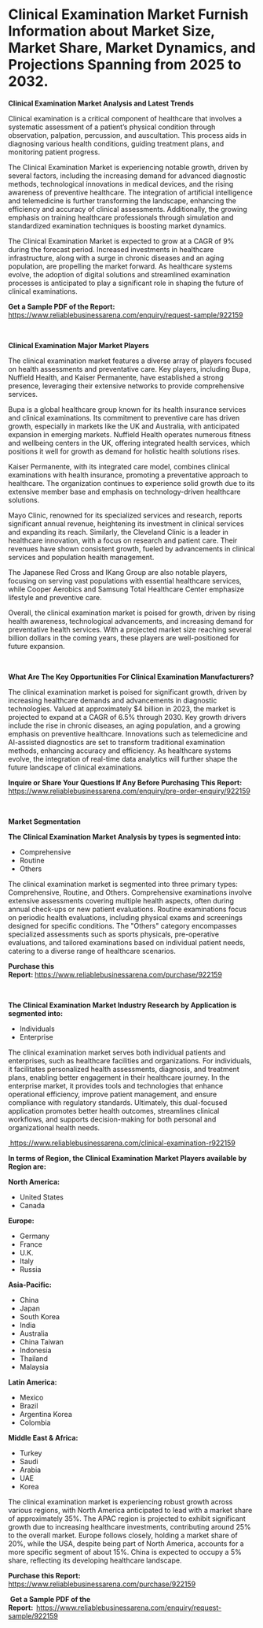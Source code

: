 <p><h1>Clinical Examination Market Furnish Information about Market Size, Market Share, Market Dynamics, and Projections Spanning from 2025 to 2032.</h1></p><p><strong>Clinical Examination Market Analysis and Latest Trends</strong></p>
<p><p>Clinical examination is a critical component of healthcare that involves a systematic assessment of a patient’s physical condition through observation, palpation, percussion, and auscultation. This process aids in diagnosing various health conditions, guiding treatment plans, and monitoring patient progress.</p><p>The Clinical Examination Market is experiencing notable growth, driven by several factors, including the increasing demand for advanced diagnostic methods, technological innovations in medical devices, and the rising awareness of preventive healthcare. The integration of artificial intelligence and telemedicine is further transforming the landscape, enhancing the efficiency and accuracy of clinical assessments. Additionally, the growing emphasis on training healthcare professionals through simulation and standardized examination techniques is boosting market dynamics.</p><p>The Clinical Examination Market is expected to grow at a CAGR of 9% during the forecast period. Increased investments in healthcare infrastructure, along with a surge in chronic diseases and an aging population, are propelling the market forward. As healthcare systems evolve, the adoption of digital solutions and streamlined examination processes is anticipated to play a significant role in shaping the future of clinical examinations.</p></p>
<p><strong>Get a Sample PDF of the Report:&nbsp;</strong> <a href="https://www.reliablebusinessarena.com/enquiry/request-sample/922159?utm_campaign=3313&utm_medium=2&utm_source=Github&utm_content=ia&utm_term=18042025&utm_id=clinical-examination">https://www.reliablebusinessarena.com/enquiry/request-sample/922159</a></p>
<p>&nbsp;</p>
<p><strong>Clinical Examination Major Market Players</strong></p>
<p><p>The clinical examination market features a diverse array of players focused on health assessments and preventative care. Key players, including Bupa, Nuffield Health, and Kaiser Permanente, have established a strong presence, leveraging their extensive networks to provide comprehensive services.</p><p>Bupa is a global healthcare group known for its health insurance services and clinical examinations. Its commitment to preventive care has driven growth, especially in markets like the UK and Australia, with anticipated expansion in emerging markets. Nuffield Health operates numerous fitness and wellbeing centers in the UK, offering integrated health services, which positions it well for growth as demand for holistic health solutions rises.</p><p>Kaiser Permanente, with its integrated care model, combines clinical examinations with health insurance, promoting a preventative approach to healthcare. The organization continues to experience solid growth due to its extensive member base and emphasis on technology-driven healthcare solutions.</p><p>Mayo Clinic, renowned for its specialized services and research, reports significant annual revenue, heightening its investment in clinical services and expanding its reach. Similarly, the Cleveland Clinic is a leader in healthcare innovation, with a focus on research and patient care. Their revenues have shown consistent growth, fueled by advancements in clinical services and population health management.</p><p>The Japanese Red Cross and IKang Group are also notable players, focusing on serving vast populations with essential healthcare services, while Cooper Aerobics and Samsung Total Healthcare Center emphasize lifestyle and preventive care.</p><p>Overall, the clinical examination market is poised for growth, driven by rising health awareness, technological advancements, and increasing demand for preventative health services. With a projected market size reaching several billion dollars in the coming years, these players are well-positioned for future expansion.</p></p>
<p>&nbsp;</p>
<p><strong>What Are The Key Opportunities For Clinical Examination Manufacturers?</strong></p>
<p><p>The clinical examination market is poised for significant growth, driven by increasing healthcare demands and advancements in diagnostic technologies. Valued at approximately $4 billion in 2023, the market is projected to expand at a CAGR of 6.5% through 2030. Key growth drivers include the rise in chronic diseases, an aging population, and a growing emphasis on preventive healthcare. Innovations such as telemedicine and AI-assisted diagnostics are set to transform traditional examination methods, enhancing accuracy and efficiency. As healthcare systems evolve, the integration of real-time data analytics will further shape the future landscape of clinical examinations.</p></p>
<p><strong>Inquire or Share Your Questions If Any Before Purchasing This Report:</strong> <a href="https://www.reliablebusinessarena.com/enquiry/pre-order-enquiry/922159?utm_campaign=3313&utm_medium=2&utm_source=Github&utm_content=ia&utm_term=18042025&utm_id=clinical-examination">https://www.reliablebusinessarena.com/enquiry/pre-order-enquiry/922159</a></p>
<p>&nbsp;</p>
<p><strong>Market Segmentation</strong></p>
<p><strong>The Clinical Examination Market Analysis by types is segmented into:</strong></p>
<p><ul><li>Comprehensive</li><li>Routine</li><li>Others</li></ul></p>
<p><p>The clinical examination market is segmented into three primary types: Comprehensive, Routine, and Others. Comprehensive examinations involve extensive assessments covering multiple health aspects, often during annual check-ups or new patient evaluations. Routine examinations focus on periodic health evaluations, including physical exams and screenings designed for specific conditions. The "Others" category encompasses specialized assessments such as sports physicals, pre-operative evaluations, and tailored examinations based on individual patient needs, catering to a diverse range of healthcare scenarios.</p></p>
<p><strong>Purchase this Report:&nbsp;</strong><a href="https://www.reliablebusinessarena.com/purchase/922159?utm_campaign=3313&utm_medium=2&utm_source=Github&utm_content=ia&utm_term=18042025&utm_id=clinical-examination">https://www.reliablebusinessarena.com/purchase/922159</a></p>
<p>&nbsp;</p>
<p><strong>The Clinical Examination Market Industry Research by Application is segmented into:</strong></p>
<p><ul><li>Individuals</li><li>Enterprise</li></ul></p>
<p><p>The clinical examination market serves both individual patients and enterprises, such as healthcare facilities and organizations. For individuals, it facilitates personalized health assessments, diagnosis, and treatment plans, enabling better engagement in their healthcare journey. In the enterprise market, it provides tools and technologies that enhance operational efficiency, improve patient management, and ensure compliance with regulatory standards. Ultimately, this dual-focused application promotes better health outcomes, streamlines clinical workflows, and supports decision-making for both personal and organizational health needs.</p></p>
<p><a href="https://www.reliablebusinessarena.com/clinical-examination-r922159?utm_campaign=3313&utm_medium=2&utm_source=Github&utm_content=ia&utm_term=18042025&utm_id=clinical-examination">&nbsp;https://www.reliablebusinessarena.com/clinical-examination-r922159</a></p>
<p><strong>In terms of Region, the Clinical Examination Market Players available by Region are:</strong></p>
<p>
    <p> <strong> North America: </strong>
        <ul>
            <li>United States</li>
            <li>Canada</li>
        </ul>
        </p> 
    <p> <strong> Europe: </strong>
        <ul>
            <li>Germany</li>
            <li>France</li>
            <li>U.K.</li>
            <li>Italy</li>
            <li>Russia</li>
        </ul>
        </p> 
    <p> <strong> Asia-Pacific: </strong>
        <ul>
            <li>China</li>
            <li>Japan</li>
            <li>South Korea</li>
            <li>India</li>
            <li>Australia</li>
            <li>China Taiwan</li>
            <li>Indonesia</li>
            <li>Thailand</li>
            <li>Malaysia</li>
        </ul>
        </p> 
    <p> <strong> Latin America: </strong>
        <ul>
            <li>Mexico</li>
            <li>Brazil</li>
            <li>Argentina Korea</li>
            <li>Colombia</li>
        </ul>
        </p> 
    <p> <strong> Middle East & Africa: </strong>
        <ul>
            <li>Turkey</li>
            <li>Saudi</li>
            <li>Arabia</li>
            <li>UAE</li>
            <li>Korea</li>
        </ul>
    </p>
    </p>
<p><p>The clinical examination market is experiencing robust growth across various regions, with North America anticipated to lead with a market share of approximately 35%. The APAC region is projected to exhibit significant growth due to increasing healthcare investments, contributing around 25% to the overall market. Europe follows closely, holding a market share of 20%, while the USA, despite being part of North America, accounts for a more specific segment of about 15%. China is expected to occupy a 5% share, reflecting its developing healthcare landscape.</p></p>
<p><strong>Purchase this Report: </strong><a href="https://www.reliablebusinessarena.com/purchase/922159?utm_campaign=3313&utm_medium=2&utm_source=Github&utm_content=ia&utm_term=18042025&utm_id=clinical-examination">https://www.reliablebusinessarena.com/purchase/922159</a></p>
<p>&nbsp;<strong>Get a Sample PDF of the Report:&nbsp;&nbsp;</strong><a href="https://www.reliablebusinessarena.com/enquiry/request-sample/922159?utm_campaign=3313&utm_medium=2&utm_source=Github&utm_content=ia&utm_term=18042025&utm_id=clinical-examination">https://www.reliablebusinessarena.com/enquiry/request-sample/922159</a></p>
<p><strong></strong></p>
<p><p></p><p></p><p></p></p>